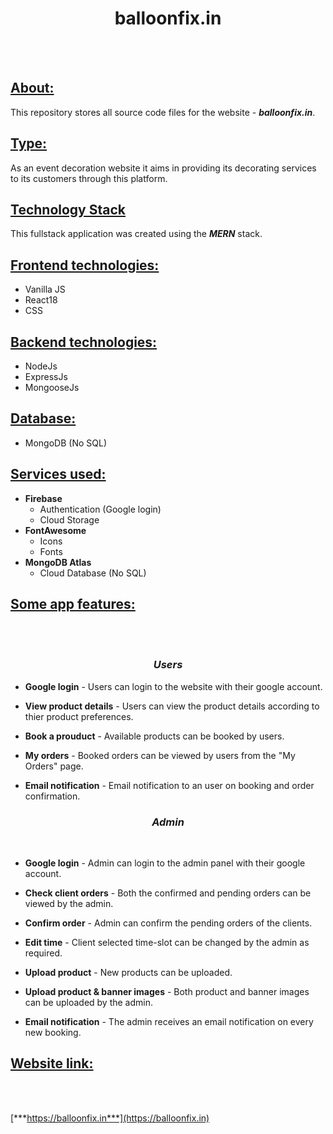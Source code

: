 <h1 align="center">balloonfix.in</h1><br><br>

<h2><u>About:</u></h2>

 This repository stores all source code files for the website - ***balloonfix.in***.

<h2><u>Type:</u></h2>

As an event decoration website it aims in providing its decorating services to its customers through this platform.
  
<h2><u>Technology Stack</u></h2>  

This fullstack application was created using the ***MERN*** stack.  
 
<h2><u>Frontend technologies:</u></h2>  

- Vanilla JS
- React18
- CSS  
  
  
<h2><u>Backend technologies:</u></h2>
  
- NodeJs
- ExpressJs
- MongooseJs
    
  
<h2><u>Database:</u></h2>  

- MongoDB (No SQL)
    
  
<h2><u>Services used:</u></h2>
   
- **Firebase**
     - Authentication (Google login)
     - Cloud Storage
- **FontAwesome**
     - Icons
     - Fonts
- **MongoDB Atlas**
     - Cloud Database (No SQL)  
  
  
<h2><u>Some app features:</u></h2><br><br>
<h3 align="center"><i>Users</i></h3>    

- **Google login** - Users can login to the website with their google account.  

- **View product details** - Users can view the product details according to thier product preferences.
- **Book a prouduct** - Available products can be booked by users.

- **My orders** - Booked orders can be viewed by users from the "My Orders" page.

- **Email notification** - Email notification to an user on booking and order confirmation.
    
 
<h3 align="center" ><i>Admin</i></h3> <br>
  
- **Google login** - Admin can login to the admin panel with their google account.

- **Check client orders** - Both the confirmed and pending orders can be viewed by the admin.

- **Confirm order** - Admin can confirm the pending orders of the clients.

- **Edit time** - Client selected time-slot can be changed by the admin as required.

- **Upload product** - New products can be uploaded.

- **Upload product & banner images** - Both product and banner images can be uploaded by the admin.

- **Email notification** - The admin receives an email notification on every new booking.
  
    
<h2><u>Website link:</u></h2><br><br>  
  
[***https://balloonfix.in***](https://balloonfix.in)
